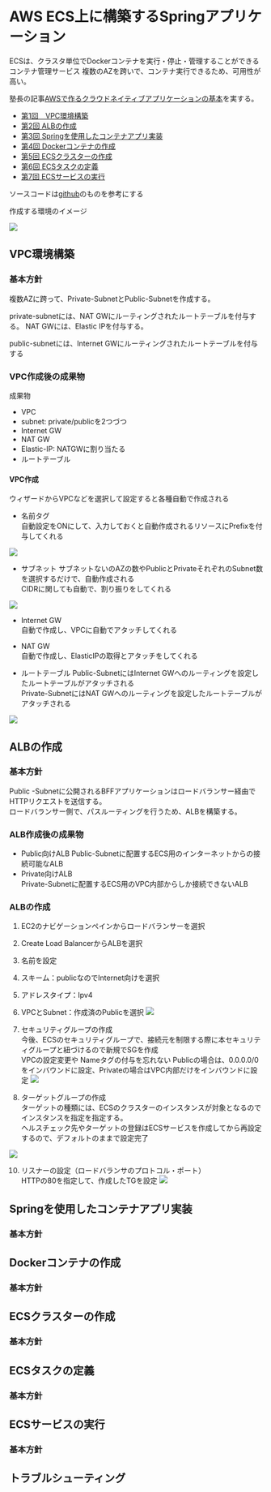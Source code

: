 # AWS ECS上に構築するSpringアプリケーション
ECSは、クラスタ単位でDockerコンテナを実行・停止・管理することができるコンテナ管理サービス
複数のAZを跨いで、コンテナ実行できるため、可用性が高い。


塾長の記事[AWSで作るクラウドネイティブアプリケーションの基本](https://news.mynavi.jp/techplus/series/AWS/?page=2)を実する。
- [第1回　VPC環境構築](https://news.mynavi.jp/techplus/article/techp4354/)
- [第2回 ALBの作成](https://news.mynavi.jp/techplus/article/techp4359/)
- [第3回 Springを使用したコンテナアプリ実装](https://news.mynavi.jp/techplus/article/techp4363/)
- [第4回 Dockerコンテナの作成](https://news.mynavi.jp/techplus/article/techp4390/)
- [第5回 ECSクラスターの作成](https://news.mynavi.jp/techplus/article/techp4405/)
- [第6回 ECSタスクの定義](https://news.mynavi.jp/techplus/article/techp4408/)
- [第7回 ECSサービスの実行](https://news.mynavi.jp/techplus/article/techp4416/)

ソースコードは[github](https://github.com/debugroom/mynavi-sample-aws-ecs)のものを参考にする

作成する環境のイメージ

![](img/ecs_app.png)






## VPC環境構築
### 基本方針
複数AZに跨って、Private-SubnetとPublic-Subnetを作成する。

private-subnetには、NAT GWにルーティングされたルートテーブルを付与する。
NAT GWには、Elastic IPを付与する。

public-subnetには、Internet GWにルーティングされたルートテーブルを付与する

### VPC作成後の成果物
成果物
- VPC
- subnet: private/publicを2つづつ
- Internet GW
- NAT GW
- Elastic-IP: NATGWに割り当たる
- ルートテーブル

#### VPC作成
ウィザードからVPCなどを選択して設定すると各種自動で作成される

- 名前タグ  
    自動設定をONにして、入力しておくと自動作成されるリソースにPrefixを付与してくれる

![](img/vpc_setting_prefix.png)

- サブネット
    サブネットないのAZの数やPublicとPrivateそれぞれのSubnet数を選択するだけで、自動作成される      
    CIDRに関しても自動で、割り振りをしてくれる  

![](img/vpc_setting_subnet.png)


- Internet GW  
    自動で作成し、VPCに自動でアタッチしてくれる

- NAT GW  
    自動で作成し、ElasticIPの取得とアタッチをしてくれる


- ルートテーブル
    Public-SubnetにはInternet GWへのルーティングを設定したルートテーブルがアタッチされる  
    Private-SubnetにはNAT GWへのルーティングを設定したルートテーブルがアタッチされる

![](img/vpc_setting_rtb.png)


## ALBの作成
### 基本方針
Public -Subnetに公開されるBFFアプリケーションはロードバランサー経由でHTTPリクエストを送信する。  
ロードバランサー側で、パスルーティングを行うため、ALBを構築する。


### ALB作成後の成果物 
- Public向けALB
    Public-Subnetに配置するECS用のインターネットからの接続可能なALB
- Private向けALB  
    Private-Subnetに配置するECS用のVPC内部からしか接続できないALB


### ALBの作成
1. EC2のナビゲーションペインからロードバランサーを選択
2. Create Load BalancerからALBを選択
3. 名前を設定
4. スキーム：publicなのでInternet向けを選択
5. アドレスタイプ：Ipv4
6. VPCとSubnet：作成済のPublicを選択
![](img/alb_setting_basic.png)

7. セキュリティグループの作成  
    今後、ECSのセキュリティグループで、接続元を制限する際に本セキュリティグループと紐づけるので新規でSGを作成  
    VPCの設定変更や Nameタグの付与を忘れない
    Publicの場合は、0.0.0.0/0をインバウンドに設定、Privateの場合はVPC内部だけをインバウンドに設定
![](img/alb_setting_sg_public.png)


8. ターゲットグループの作成  
    ターゲットの種類には、ECSのクラスターのインスタンスが対象となるのでインスタンスを指定を指定する。  
    ヘルスチェック先やターゲットの登録はECSサービスを作成してから再設定するので、デフォルトのままで設定完了
    
![](img/alb_setting_tg.png)    

10. リスナーの設定（ロードバランサのプロトコル・ポート）  
     HTTPの80を指定して、作成したTGを設定
![](img/alb_setting_listener.png)








## Springを使用したコンテナアプリ実装
### 基本方針


## Dockerコンテナの作成
### 基本方針


## ECSクラスターの作成
### 基本方針


## ECSタスクの定義
### 基本方針


## ECSサービスの実行
### 基本方針

## トラブルシューティング